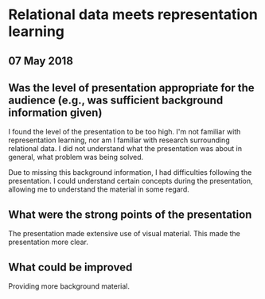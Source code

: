# Relational data meets representation learning

## 07 May 2018

## Was the level of presentation appropriate for the audience (e.g., was sufficient background information given)

I found the level of the presentation to be too high. I'm not familiar with representation learning, nor am I familiar with research surrounding relational data. I did not understand what the presentation was about in general, what problem was being solved.

Due to missing this background information, I had difficulties following the presentation. I could understand certain concepts during the presentation, allowing me to understand the material in some regard.

## What were the strong points of the presentation

The presentation made extensive use of visual material. This made the presentation more clear.

## What could be improved

Providing more background material.